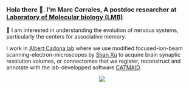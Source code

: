 ### Hola there 👋. I'm Marc Corrales, A postdoc researcher at [Laboratory of Molecular biology (LMB)](https://www2.mrc-lmb.cam.ac.uk/)

🔭 I am interested in understanding the evolution of nervous systems, particularly the centers for associative memory.

I work in [Albert Cadona lab](https://syn.mrc-lmb.cam.ac.uk/index.html) where we use modified focused-ion-beam scanning-electron-microscopes by [Shan Xu](https://www.janelia.org/open-science/enhanced-fib-sem) to acquire brain synaptic resolution volumes, or connectomes that we register, reconstruct and annotate with the lab-developped software [CATMAID](https://github.com/catmaid/CATMAID).  

<p align="center">
  <img src="https://user-images.githubusercontent.com/2727890/167267406-da564157-be9b-401a-baff-b3babae5c657.png">
</p>


<!--
**histonemark/histonemark** is a ✨ _special_ ✨ repository because its `README.md` (this file) appears on your GitHub profile.

Here are some ideas to get you started:

- 🔭 I’m currently working on ...
- 🌱 I’m currently learning ...
- 👯 I’m looking to collaborate on ...
- 🤔 I’m looking for help with ...
- 💬 Ask me about ...
- 📫 How to reach me: ...
- 😄 Pronouns: ...
- ⚡ Fun fact: ...
-->
